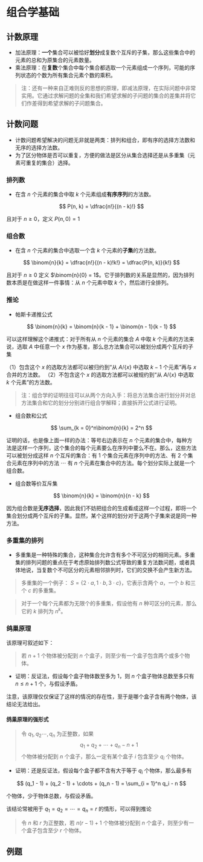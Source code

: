 # 组合学基础

## 计数原理

* 加法原理：**一个**集合可以被恰好**划分**成复数个互斥的子集，那么这些集合中的元素的总和为原集合的元素数量。
* 乘法原理：在**复数**个集合中每个集合都选取一个元素组成一个序列，可能的序列状态的个数为所有集合元素个数的乘积。

> 注：还有一种来自正难则反的思想的原理，即减法原理，在实际问题中非常实用。它通过求解问题的全集和我们希望求解的子问题的集合的差集并将它们作差得到希望求解的子问题集合。

## 计数问题

* 计数问题希望解决的问题无非就是两类：排列和组合，即有序的选择方法数和无序的选择方法数。
* 为了区分物体是否可以重复，方便的做法是区分从集合选择还是从多重集（元素可重复的集合）选择。

### 排列数

* 在含 $n$ 个元素的集合中取 $k$ 个元素组成**有序序列**的方法数。

$$
P(n, k) = \dfrac{n!}{(n - k)!}
$$

且对于 $n \ge 0$，定义 $P(n, 0) = 1$

### 组合数

* 在含 $n$ 个元素的集合中选取一个含 $k$ 个元素的**子集**的方法数。

$$
\binom{n}{k} = \dfrac{n!}{(n - k)!k!} = \dfrac{P(n, k)}{k!}
$$

且对于 $n \ge 0$ 定义 $\binom{n}{0} = 1$。它于排列数的关系是显然的，因为排列数本质是在做这样一件事情：从 $n$ 个元素中取 $k$ 个，然后进行全排列。

### 推论

* 帕斯卡递推公式

$$
\binom{n}{k} = \binom{n}{k - 1} + \binom{n - 1}{k - 1}
$$

可以这样理解这个递推式：对于所有从 $n$ 个元素的集合 $A$ 中取 $k$ 个元素的方法来说，选取 $A$ 中任意一个 $x$ 作为基准，那么总方法集合可以被划分成两个互斥的子集

（1）包含这个 $x$ 的选取方法都可以被归约到“从 $A/ \{x\}$ 中选取 $k - 1$ 个元素”再与 $x$ 合并的方法数。
（2）不包含这个 $x$ 的选取方法都可以被规约到“从 $A/ \{x\}$ 中选取 $k$ 个元素”的方法数。

> 注：组合学的证明往往可以从两个方向入手：将总方法集合进行划分并对总方法集合和它的划分分别进行组合学解释；直接拆开公式进行证明。

* 组合数和公式

$$
\sum_{k = 0}^n\binom{n}{k} = 2^n
$$

证明的话，也是像上面一样的办法：等号右边表示在 $n$ 个元素的集合中，每种方法是这样一个序列，这个集合的每个元素要么在序列中要么不在。那么，这些方法可以被划分成这样 $n$ 个互斥的集合：有 $1$ 个集合元素在序列中的方法、有 $2$ 个集合元素在序列中的方法 $\cdots$ 有 $n$ 个元素在集合中的方法。每个划分实际上就是一个组合数。

* 组合数等价互斥集

$$
\binom{n}{k} = \binom{n}{n - k}
$$

因为组合数是**无序选择**，因此我们不妨把组合的生成看成这样一个过程，即将一个集合划分成两个互斥的子集。显然，某个这样的划分对于这两个子集来说是同一种方法。

### 多重集的排列

* 多重集是一种特殊的集合，这种集合允许含有多个不可区分的相同元素。多重集的排列问题的重点在于考虑原始排列数公式导致的重复方法数问题，或者具体地说，当复数个不可区分的元素相邻排列时，它们的交换不会产生新方法。

> 多重集的一个例子： $S = \{2\cdot a, 1\cdot b, 3\cdot c\}$，它表示含两个 $a$，一个 $b$ 和三个 $c$ 的多重集。

> 对于一个每个元素都为无限个的多重集，假设他有 $n$ 种可区分的元素，那么它的 $k$ 排列为 $n ^ k$。

### 鸽巢原理

该原理可叙述如下：

> 若 $n + 1$ 个物体被分配到 $n$ 个盒子，则至少有一个盒子包含两个或多个物体。

* 证明：反证法，假设每个盒子物体数至多为 $1$，则 $n$ 个盒子物体总数至多只有 $n \le n + 1$ 个，与假设矛盾。

注意，该原理仅仅保证了这样的情况的存在性，至于是哪个盒子含有两个物体，该结论无法给出。

#### 鸽巢原理的强形式

> 令 $q_1, q_2\cdots, q_n$ 为正整数，如果
> $$
q_1 + q_2 + \cdots + q_n - n + 1
$$
> 个物体被分配到 $n$ 个盒子，那么一定有某个盒子 $i$ 包含至少 $q_i$ 个物体。

* 证明：还是反证法，假设每个盒子都不含有大于等于 $q_i$ 个物体，那么最多有

$$
(q_1 - 1) + (q_2 - 1) + \cdots + (q_n - 1) = \sum_{i = 1}^n q_i - n
$$

个物体，少于物体总数，与假设矛盾。

该结论常被用于 $q_1 = q_2 = \cdots = q_n = r$ 的情形，可以得到推论

> 令 $n$ 和 $r$ 为正整数，若 $n(r - 1) + 1$ 个物体被分配到 $n$ 个盒子，则至少有一个盒子包含至少 $r$ 个物体。

## 例题



